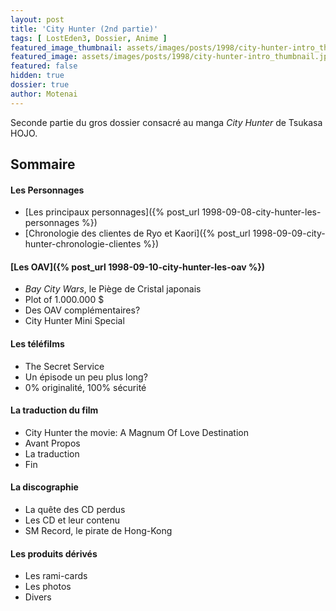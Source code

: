 ```yaml
---
layout: post
title: 'City Hunter (2nd partie)'
tags: [ LostEden3, Dossier, Anime ]
featured_image_thumbnail: assets/images/posts/1998/city-hunter-intro_thumbnail.jpg
featured_image: assets/images/posts/1998/city-hunter-intro_thumbnail.jpg
featured: false
hidden: true
dossier: true
author: Motenai
---
```


Seconde partie du gros dossier consacré au manga *City Hunter* de Tsukasa HOJO.

<!--more-->

## Sommaire

#### Les Personnages

- [Les principaux personnages]({% post_url 1998-09-08-city-hunter-les-personnages %})
- [Chronologie des clientes de Ryo et Kaori]({% post_url 1998-09-09-city-hunter-chronologie-clientes %})

#### [Les OAV]({% post_url 1998-09-10-city-hunter-les-oav %})

- *Bay City Wars*, le Piège de Cristal japonais
- Plot of 1.000.000 $ 
- Des OAV complémentaires?
- City Hunter Mini Special

#### Les téléfilms

- The Secret Service
- Un épisode un peu plus long?
- 0% originalité, 100% sécurité

#### La traduction du film

- City Hunter the movie: A Magnum Of Love Destination
- Avant Propos
- La traduction
- Fin

#### La discographie

- La quête des CD perdus
- Les CD et leur contenu
- SM Record, le pirate de Hong-Kong

#### Les produits dérivés

- Les rami-cards
- Les photos
- Divers